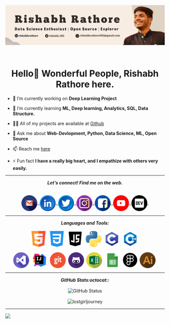 ![cover](assets/Cover.png)

<br>
<h1 align="center">Hello👋 Wonderful People, Rishabh Rathore here.</h1>
<!-- <img align="right" height= "200" rou src="assets/giphy.gif"/> -->

- 🔭 I’m currently working on **Deep Learning Project**

- 🌱 I’m currently learning **ML, Deep learning, Analytics, SQL, Data Structure.**

- 👨‍💻 All of my projects are available at [Github](https://github.com/rishabhrathore055)

- 💬 Ask me about **Web-Devlopment, Python, Data Science, ML, Open Source**

- 📫 Reach me [here](mailto:Rishabhrathore055@gmail.com)

- ⚡ Fun fact **I have a really big heart, and I empathize with others very easily.**
<hr>
<p align="center">
  <b><i>Let's connect! Find me on the web.</i></b>
</p>
<p align = "center">
     <br>
  <a href="mailto:falgunisarkar526@gmail.com">
    <img align="center" alt="Rishabh @Mail" width="50px" src="assets/handles/gmail.png" />&nbsp;
  </a>
  <a href="https://www.linkedin.com/in/Rishabhrathore">
    <img align="center" alt="Rishabh @LinkedIN" width="50px" src="assets/handles/linkedin.png" />&nbsp;
  </a>
  <a href="https://twitter.com/rishabh_055">
    <img align="center" alt="Rishabh @Twitter" width="50px" src="assets/handles/twitter.png" />&nbsp;
  </a>
  <a href="https://www.instagram.com/_rishu_007">
    <img align="center" alt="Rishabh @Instagram" width="50px" src="assets/handles/instagram.png" />&nbsp;
  </a>
  <a href="https://www.facebook.com/rishi.rishabh04">
    <img align="center" alt="Rishabh @facebook" width="50px" src="assets/handles/facebook.png" />&nbsp;
  </a>
  <a href="https://www.youtube.com/channel/UCyQxG1NPrjhMtgFqlm8k9Cw">
    <img align="center" alt="Rishabh @Youtube" width="50px" src="assets/handles/youtube.png" />&nbsp;
  </a>
  <a href="https://dev.to/rishabh055">
    <img align="center" src="assets/handles/dev.png" alt="DEV Profile" width="50px">&nbsp;
  </a>
</p>
<hr>
<p align="center">
<i><b>Languages and Tools:</b></i> 
<br><br>
 <img align="center" src="assets/languages/html5.png" width="50px" />&nbsp;
  <img align="center" src="assets/languages/css-3.png" width="50px" />&nbsp;
  <img align="center" src="assets/languages/javascript.png" width="50px" />&nbsp;
  <img align="center" src="assets/languages/python.png" width="50px" />&nbsp;
  <img align="center" src="assets/languages/c.png" width="50px" />&nbsp;
  <img align="center" src="assets/languages/cpp.png" width="50px" />&nbsp;
  <br><br>
  <img align="center" src="assets/tools/vscode.png" width="50px" />&nbsp;
  <img align="center" src="assets/tools/intellij.png" width="50px" />&nbsp;
  <img align="center" src="assets/tools/git.png" width="50px" />&nbsp;
  <img align="center" src="assets/tools/github.png" width="50px" />&nbsp;
  <img align="center" src="assets/tools/excel.png" width="50px" />&nbsp;
  <img align="center" src="assets/tools/googles.png" width="50px" />&nbsp;
  <img align="center" src="assets/tools/figma.png" width="45px" />&nbsp;
  <img align="center" src="assets/tools/illustrator.png" width="50px" />&nbsp;
</p>
<hr>
<p align = "center">
  <i><b>GitHub Stats:octocat::</b></i><br><br>
  <img src = "https://github-readme-stats.vercel.app/api?username=rishabhrathore055&bg_color=-40,5f7ed9,61A9A6,C5D6B5,98BE85&title_color=ffffff&text_color=ffffff&hide_border=true&show_icons=true&count_private=true" alt="GitHub Status" />
  <br><br>
  <img src = "https://komarev.com/ghpvc/?username=rishabhrathore055" alt="lostgirljourney" />
</p>
<hr>
<p align = "center">

![](https://activity-graph.herokuapp.com/graph?username=rishabhrathore055&theme=github)
</p>


